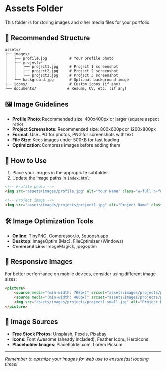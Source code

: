 # Assets Folder

This folder is for storing images and other media files for your portfolio.

## 📁 Recommended Structure

```
assets/
├── images/
│   ├── profile.jpg          # Your profile photo
│   ├── projects/
│   │   ├── project1.jpg     # Project 1 screenshot
│   │   ├── project2.jpg     # Project 2 screenshot
│   │   └── project3.jpg     # Project 3 screenshot
│   └── background.jpg       # Optional background image
├── icons/                   # Custom icons (if any)
└── documents/              # Resume, CV, etc. (if any)
```

## 🖼️ Image Guidelines

- **Profile Photo**: Recommended size: 400x400px or larger (square aspect ratio)
- **Project Screenshots**: Recommended size: 800x600px or 1200x800px
- **Format**: Use JPG for photos, PNG for screenshots with text
- **File Size**: Keep images under 500KB for fast loading
- **Optimization**: Compress images before adding them

## 🔗 How to Use

1. Place your images in the appropriate subfolder
2. Update the image paths in `index.html`:

```html
<!-- Profile photo -->
<img src="assets/images/profile.jpg" alt="Your Name" class="w-full h-full object-cover">

<!-- Project image -->
<img src="assets/images/projects/project1.jpg" alt="Project Name" class="w-full h-48 object-cover">
```

## 🛠️ Image Optimization Tools

- **Online**: TinyPNG, Compressor.io, Squoosh.app
- **Desktop**: ImageOptim (Mac), FileOptimizer (Windows)
- **Command Line**: ImageMagick, jpegoptim

## 📱 Responsive Images

For better performance on mobile devices, consider using different image sizes:

```html
<picture>
    <source media="(min-width: 768px)" srcset="assets/images/projects/project1-large.jpg">
    <source media="(min-width: 480px)" srcset="assets/images/projects/project1-medium.jpg">
    <img src="assets/images/projects/project1-small.jpg" alt="Project Name" class="w-full h-48 object-cover">
</picture>
```

## 🎨 Image Sources

- **Free Stock Photos**: Unsplash, Pexels, Pixabay
- **Icons**: Font Awesome (already included), Feather Icons, Heroicons
- **Placeholder Images**: Placeholder.com, Lorem Picsum

---

*Remember to optimize your images for web use to ensure fast loading times!* 